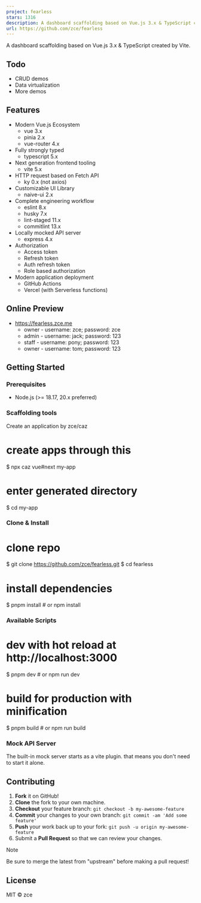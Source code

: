 ```yaml
---
project: fearless
stars: 1316
description: A dashboard scaffolding based on Vue.js 3.x & TypeScript created by Vite.
url: https://github.com/zce/fearless
---
```


A dashboard scaffolding based on Vue.js 3.x & TypeScript created by Vite.

Todo
----

-   CRUD demos
-   Data virtualization
-   More demos

Features
--------

-   Modern Vue.js Ecosystem
    -   vue 3.x
    -   pinia 2.x
    -   vue-router 4.x
-   Fully strongly typed
    -   typescript 5.x
-   Next generation frontend tooling
    -   vite 5.x
-   HTTP request based on Fetch API
    -   ky 0.x (not axios)
-   Customizable UI Library
    -   naive-ui 2.x
-   Complete engineering workflow
    -   eslint 8.x
    -   husky 7.x
    -   lint-staged 11.x
    -   commitlint 13.x
-   Locally mocked API server
    -   express 4.x
-   Authorization
    -   Access token
    -   Refresh token
    -   Auth refresh token
    -   Role based authorization
-   Modern application deployment
    -   GitHub Actions
    -   Vercel (with Serverless functions)

Online Preview
--------------

-   https://fearless.zce.me
    -   owner - username: zce; password: zce
    -   admin - username: jack; password: 123
    -   staff - username: pony; password: 123
    -   owner - username: tom; password: 123

Getting Started
---------------

### Prerequisites

-   Node.js (>= 18.17, 20.x preferred)

### Scaffolding tools

Create an application by zce/caz

# create apps through this
$ npx caz vue#next my-app
# enter generated directory
$ cd my-app

### Clone & Install

# clone repo
$ git clone https://github.com/zce/fearless.git
$ cd fearless

# install dependencies
$ pnpm install # or npm install

### Available Scripts

# dev with hot reload at http://localhost:3000
$ pnpm dev # or npm run dev

# build for production with minification
$ pnpm build # or npm run build

### Mock API Server

The built-in mock server starts as a vite plugin. that means you don't need to start it alone.

Contributing
------------

1.  **Fork** it on GitHub!
2.  **Clone** the fork to your own machine.
3.  **Checkout** your feature branch: `git checkout -b my-awesome-feature`
4.  **Commit** your changes to your own branch: `git commit -am 'Add some feature'`
5.  **Push** your work back up to your fork: `git push -u origin my-awesome-feature`
6.  Submit a **Pull Request** so that we can review your changes.

Note

Be sure to merge the latest from "upstream" before making a pull request!

License
-------

MIT © zce
